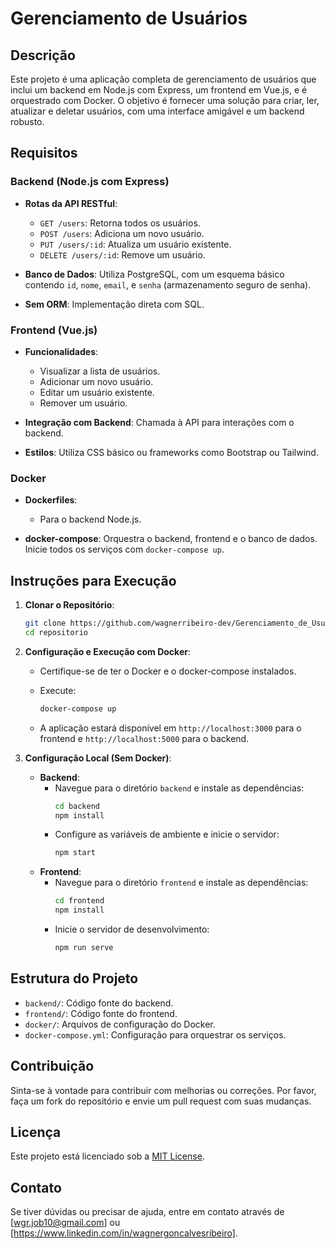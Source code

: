 # Gerenciamento de Usuários

## Descrição

Este projeto é uma aplicação completa de gerenciamento de usuários que inclui um backend em Node.js com Express, um frontend em Vue.js, e é orquestrado com Docker. O objetivo é fornecer uma solução para criar, ler, atualizar e deletar usuários, com uma interface amigável e um backend robusto.

## Requisitos

### Backend (Node.js com Express)

- **Rotas da API RESTful**:
  - `GET /users`: Retorna todos os usuários.
  - `POST /users`: Adiciona um novo usuário.
  - `PUT /users/:id`: Atualiza um usuário existente.
  - `DELETE /users/:id`: Remove um usuário.

- **Banco de Dados**: Utiliza PostgreSQL, com um esquema básico contendo `id`, `nome`, `email`, e `senha` (armazenamento seguro de senha).

- **Sem ORM**: Implementação direta com SQL.

### Frontend (Vue.js)

- **Funcionalidades**:
  - Visualizar a lista de usuários.
  - Adicionar um novo usuário.
  - Editar um usuário existente.
  - Remover um usuário.
  
- **Integração com Backend**: Chamada à API para interações com o backend.

- **Estilos**: Utiliza CSS básico ou frameworks como Bootstrap ou Tailwind.

### Docker

- **Dockerfiles**:
  - Para o backend Node.js.

- **docker-compose**: Orquestra o backend, frontend e o banco de dados. Inicie todos os serviços com `docker-compose up`.

## Instruções para Execução

1. **Clonar o Repositório**:
   ```bash
   git clone https://github.com/wagnerribeiro-dev/Gerenciamento_de_Usuarios
   cd repositorio
   ```

2. **Configuração e Execução com Docker**:
   - Certifique-se de ter o Docker e o docker-compose instalados.
   - Execute:
     ```bash
     docker-compose up
     ```

   - A aplicação estará disponível em `http://localhost:3000` para o frontend e `http://localhost:5000` para o backend.

3. **Configuração Local (Sem Docker)**:
   - **Backend**:
     - Navegue para o diretório `backend` e instale as dependências:
       ```bash
       cd backend
       npm install
       ```
     - Configure as variáveis de ambiente e inicie o servidor:
       ```bash
       npm start
       ```
   - **Frontend**:
     - Navegue para o diretório `frontend` e instale as dependências:
       ```bash
       cd frontend
       npm install
       ```
     - Inicie o servidor de desenvolvimento:
       ```bash
       npm run serve
       ```

## Estrutura do Projeto

- `backend/`: Código fonte do backend.
- `frontend/`: Código fonte do frontend.
- `docker/`: Arquivos de configuração do Docker.
- `docker-compose.yml`: Configuração para orquestrar os serviços.


## Contribuição

Sinta-se à vontade para contribuir com melhorias ou correções. Por favor, faça um fork do repositório e envie um pull request com suas mudanças.

## Licença

Este projeto está licenciado sob a [MIT License](LICENSE).

## Contato

Se tiver dúvidas ou precisar de ajuda, entre em contato através de [wgr.job10@gmail.com] ou [https://www.linkedin.com/in/wagnergoncalvesribeiro].